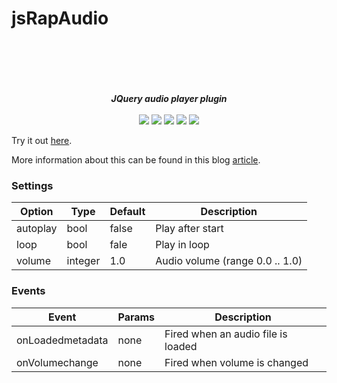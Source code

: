 # jsRapAudio

<div align="center" style="padding-top: 50px">
    <br>
    <br>
    <b><i>JQuery audio player plugin </i></b>
    <br>
    <br>
    <img src="https://img.shields.io/github/downloads/Thibor/jsRapAudio/total?color=critical&style=for-the-badge">
    <img src="https://img.shields.io/github/license/Thibor/jsRapAudio?color=blue&style=for-the-badge">
    <img src="https://img.shields.io/github/v/release/Thibor/jsRapAudio?color=blue&label=Latest%20release&style=for-the-badge">
    <img src="https://img.shields.io/github/last-commit/Thibor/jsRapAudio?color=critical&style=for-the-badge">
	<img src="https://img.shields.io/github/commits-since/Thibor/jsRapAudio/latest?style=for-the-badge">
</div>

Try it out <a href="https://thibor.github.io/jsRapAudio/">here</a>.

More information about this can be found in this blog <a href="https://www.jqueryscript.net/other/Music-Player-Audio-Visualizer-jsRapAudio.html">article</a>.

### Settings

Option | Type | Default | Description
------ | ---- | ------- | -----------
autoplay | bool | false | Play after start
loop | bool | fale | Play in loop
volume | integer | 1.0 | Audio volume (range 0.0 .. 1.0)

### Events

Event | Params | Description
------ | ---- | -------
onLoadedmetadata | none | Fired when an audio file is loaded
onVolumechange | none | Fired when volume is changed
